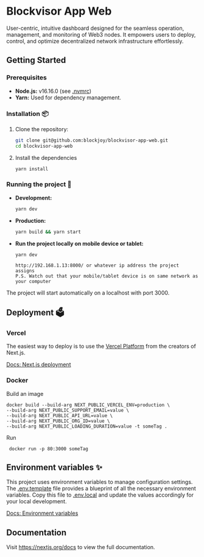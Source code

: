 # Blockvisor App Web

User-centric, intuitive dashboard designed for the seamless operation, management, and monitoring of Web3 nodes. It empowers users to deploy, control, and optimize decentralized network infrastructure effortlessly.

## Getting Started

### Prerequisites

-   **Node.js:** v16.16.0 (see [.nvmrc](.nvmrc))
-   **Yarn:** Used for dependency management.

### Installation 📦

1. Clone the repository:

    ```bash
    git clone git@github.com:blockjoy/blockvisor-app-web.git
    cd blockvisor-app-web
    ```

2. Install the dependencies
    ```bash
    yarn install
    ```

### Running the project 🚀

-   **Development:**

    ```bash
    yarn dev
    ```

-   **Production:**

    ```bash
    yarn build && yarn start
    ```

-   **Run the project locally on mobile device or tablet:**

    ```
    yarn dev

    http://192.168.1.13:8000/ or whatever ip address the project assigns
    P.S. Watch out that your mobile/tablet device is on same network as your computer
    ```

The project will start automatically on a localhost with port 3000.

## Deployment 🗳️

### Vercel

The easiest way to deploy is to use the [Vercel Platform](https://vercel.com/new?utm_medium=default-template&filter=next.js&utm_source=create-next-app&utm_campaign=create-next-app-readme) from the creators of Next.js.

[Docs: Next.js deployment](https://nextjs.org/docs/deployment)

### Docker

Build an image

```
docker build --build-arg NEXT_PUBLIC_VERCEL_ENV=production \
--build-arg NEXT_PUBLIC_SUPPORT_EMAIL=value \
--build-arg NEXT_PUBLIC_API_URL=value \
--build-arg NEXT_PUBLIC_ORG_ID=value \
--build-arg NEXT_PUBLIC_LOADING_DURATION=value -t someTag .
```

Run

```
 docker run -p 80:3000 someTag
```

## Environment variables ✨

This project uses environment variables to manage configuration settings. The [.env.template](.env.template) file provides a blueprint of all the necessary environment variables. Copy this file to [.env.local](.env.local) and update the values accordingly for your local development.

[Docs: Environment variables](https://nextjs.org/docs/pages/building-your-application/configuring/environment-variables)

## Documentation

Visit https://nextjs.org/docs to view the full documentation.
